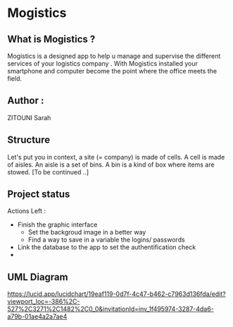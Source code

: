 # Mogistics

## What is Mogistics ?

Mogistics is a designed app to help u manage and supervise the different services of your logistics company .
With Mogistics installed your smartphone and computer become the point where the office meets the field.

## Author :

ZITOUNI Sarah

## Structure

Let's put you in context, a site (= company) is made of cells. A cell is made of aisles. An aisle is a set of bins. A bin is a kind of box where items are stowed.
[To be continued ..]

##

## Project status

Actions Left :

- Finish the graphic interface
  - Set the backgroud image in a better way
  - Find a way to save in a variable the logins/ passwords
- Link the database to the app to set the authentification check
-

## UML Diagram

https://lucid.app/lucidchart/19eaf119-0d7f-4c47-b462-c7963d136fda/edit?viewport_loc=-386%2C-527%2C3271%2C1482%2C0_0&invitationId=inv_1f495974-3287-4da6-a79b-01ae4a2a7ae4
